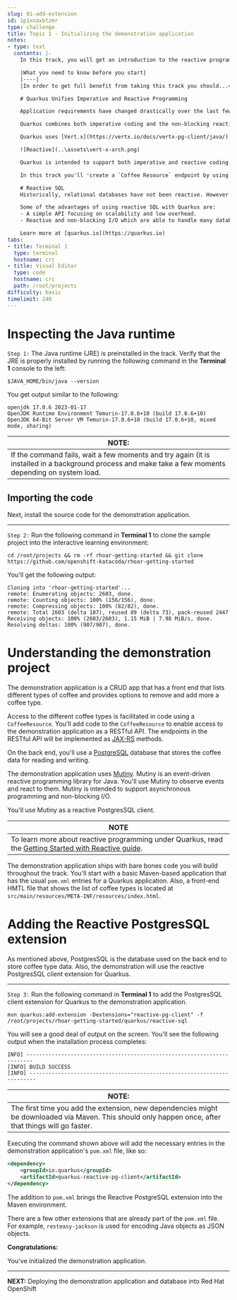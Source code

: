 ```yaml
---
slug: 01-add-extension
id: 1p1xnaxbtzmr
type: challenge
title: Topic 1 - Initializing the demonstration application
notes:
- type: text
  contents: |-
    In this track, you will get an introduction to the reactive programming model of Quarkus

    |What you need to know before you start|
    |----|
    |In order to get full benefit from taking this track you should...<br>• Have experience programming applications in Java using the [Maven](https://maven.apache.org/) framework.<br>• Have a working knowledge using Java annotations.<br>• Have a working knowledge of working with [Object Relational Mapping](https://en.wikipedia.org/wiki/Object%E2%80%93relational_mapping) (ORM) technology to enable Java code to interact with a database.<br>• Have a basic familiarity with Quarkus as demonstrated in this [Getting Started](https://learn.openshift.com/middleware/courses/middleware-quarkus/getting-started) scenario.|

    # Quarkus Unifies Imperative and Reactive Programming

    Application requirements have changed drastically over the last few years. For any application to succeed in the era of cloud computing, big data or IoT, [going reactive](https://developers.redhat.com/blog/2017/06/30/5-things-to-know-about-reactive-programming) is becoming the architecture style to follow.

    Quarkus combines both imperative coding and the non-blocking reactive styles for developing applications.

    Quarkus uses [Vert.x](https://vertx.io/docs/vertx-pg-client/java/) and [Netty](https://netty.io/) at its core. And uses a bunch of reactive frameworks and extensions on top to enable the developers. Quarkus is not just for HTTP microservices, but also for event-driven architectures. The secret behind this is to use a single reactive engine that supports both imperative and reactive code.

    ![Reactive](..\assets\vert-x-arch.png)

    Quarkus is intended to support both imperative and reactive coding. Quarkus HTTP support is based on a non-blocking and reactive engine (Eclipse Vert.x and Netty). All the HTTP requests an application receives are handled by event loops on the IO Thread. Requests are then routed towards the code that manages the request. Depending on the destination, the request can invoke the code managing the request on a worker thread via the Servlet/Jax-RS or use the reactive route IO Thread.

    In this track you'll 'create a `Coffee Resource` endpoint by using JAX-RS with Quarkus backed by the Reactive SQL drivers. The demonstration application uses the PostgreSQL Reactive SQL Driver. You'll add methods for listing, adding and removing items from a list of coffee types.

    # Reactive SQL
    Historically, relational databases have not been reactive. However in recent years, advances have been made in database architecture. Today, data access via JSC can now be done reactively.

    Some of the advantages of using reactive SQL with Quarkus are:
    - A simple API focusing on scalability and low overhead.
    - Reactive and non-blocking I/O which are able to handle many database connections with a single thread.

    Learn more at [quarkus.io](https://quarkus.io)
tabs:
- title: Terminal 1
  type: terminal
  hostname: crc
- title: Visual Editor
  type: code
  hostname: crc
  path: /root/projects
difficulty: basic
timelimit: 240
---
```

# Inspecting the Java runtime

`Step 1:` The Java runtime (JRE) is preinstalled in the track. Verify that the JRE is properly installed by running the following command in the **Terminal 1** console to the left:

```
$JAVA_HOME/bin/java --version
```

You get output similar to the following:

```
openjdk 17.0.6 2023-01-17
OpenJDK Runtime Environment Temurin-17.0.6+10 (build 17.0.6+10)
OpenJDK 64-Bit Server VM Temurin-17.0.6+10 (build 17.0.6+10, mixed mode, sharing)
```

|NOTE:|
|----|
|If the command fails, wait a few moments and try again (it is installed in a background process and make take a few moments depending on system load.|


## Importing the code

Next, install the source code for the demonstration application.

----

`Step 2:` Run the following command in **Terminal 1** to clone the sample project into the interactive learning environment:

```
cd /root/projects && rm -rf rhoar-getting-started && git clone https://github.com/openshift-katacoda/rhoar-getting-started
```

You'll get the following output:

```
Cloning into 'rhoar-getting-started'...
remote: Enumerating objects: 2603, done.
remote: Counting objects: 100% (156/156), done.
remote: Compressing objects: 100% (82/82), done.
remote: Total 2603 (delta 107), reused 89 (delta 73), pack-reused 2447
Receiving objects: 100% (2603/2603), 1.15 MiB | 7.98 MiB/s, done.
Resolving deltas: 100% (907/907), done.
```

# Understanding the demonstration project

The demonstration application is a CRUD app that has a front end that lists different types of coffee and provides options to remove and add more a coffee type.

Access to the different coffee types is facilitated in code using a `CoffeeResource`. You'll add code to the `CoffeeResource` to enable access to the demonstration application as a RESTful API. The endpoints in the RESTful API will be implemented as [JAX-RS](https://www.oracle.com/technical-resources/articles/java/jax-rs.html) methods.

On the back end, you'll use a [PostgreSQL](https://www.postgresql.org/) database that stores the coffee data for reading and writing.

The demonstration application uses [Mutiny](https://smallrye.io/smallrye-mutiny/). Mutiny is an event-driven reactive programming library for Java. You'll use Mutiny to observe events and react to them. Mutiny is intended to support asynchronous programming and non-blocking I/O.

You'll use Mutiny as a reactive PostgresSQL client.

|NOTE|
|----|
|To learn more about reactive programming under Quarkus, read the [Getting Started with Reactive guide](https://quarkus.io/guides/getting-started-reactive#mutiny).|

The demonstration application ships with bare bones code you will build throughout the track. You'll start with a basic Maven-based application that has the usual `pom.xml` entries for a Quarkus application. Also, a front-end HMTL file that shows the list of coffee types is located at `src/main/resources/META-INF/resources/index.html`.


# Adding the Reactive PostgresSQL extension

As mentioned above, PostgresSQL is the database used on the back end to store coffee type data. Also, the demonstration will use the reactive PostgresSQL client extension for Quarkus.

----

`Step 3:` Run the following command in **Terminal 1** to add the PostgresSQL client extension for Quarkus to the demonstration application.

```
mvn quarkus:add-extension -Dextensions="reactive-pg-client" -f /root/projects/rhoar-getting-started/quarkus/reactive-sql
```

You will see a good deal of output on the screen. You'll see the following output when the installation process completes:

```
INFO] ------------------------------------------------------------------------
[INFO] BUILD SUCCESS
[INFO] ------------------------------------------------------------------------
```

|NOTE:|
|----|
|The first time you add the extension, new dependencies might be downloaded via Maven. This should only happen once, after that things will go faster.|

Executing the command shown above will add the necessary entries in the demonstration application's `pom.xml` file, like so:

```xml
<dependency>
    <groupId>io.quarkus</groupId>
    <artifactId>quarkus-reactive-pg-client</artifactId>
</dependency>
```

The addition to `pom.xml` brings the Reactive PostgreSQL extension into the Maven environment.

There are a few other extensions that are already part of the `pom.xml` file. For example, `resteasy-jackson` is used for encoding Java objects as JSON objects.

**Congratulations:**

You've initialized the demonstration application.

----

**NEXT:** Deploying the demonstration application and database into Red Hat OpenShift